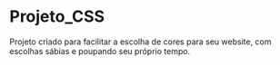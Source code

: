 # Projeto_CSS
Projeto criado para facilitar a escolha de cores para seu website, com escolhas sábias e poupando seu próprio tempo.
